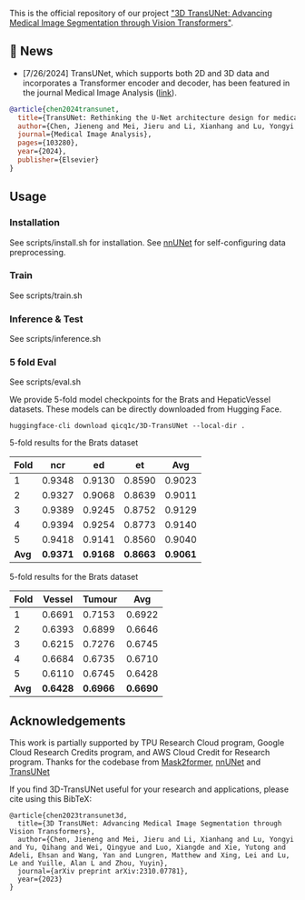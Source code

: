 

This is the official repository of our project ["3D TransUNet: Advancing Medical Image Segmentation through Vision Transformers"](https://arxiv.org/abs/2310.07781). 

## 📰 News

- [7/26/2024] TransUNet, which supports both 2D and 3D data and incorporates a Transformer encoder and decoder, has been featured in the journal Medical Image Analysis ([link](https://www.sciencedirect.com/science/article/pii/S1361841524002056)).
```bibtex
@article{chen2024transunet,
  title={TransUNet: Rethinking the U-Net architecture design for medical image segmentation through the lens of transformers},
  author={Chen, Jieneng and Mei, Jieru and Li, Xianhang and Lu, Yongyi and Yu, Qihang and Wei, Qingyue and Luo, Xiangde and Xie, Yutong and Adeli, Ehsan and Wang, Yan and others},
  journal={Medical Image Analysis},
  pages={103280},
  year={2024},
  publisher={Elsevier}
}
```
## Usage

### Installation

See scripts/install.sh for installation. See [nnUNet](https://github.com/MIC-DKFZ/nnUNet) for self-configuring data preprocessing.

### Train

See scripts/train.sh

### Inference & Test

See scripts/inference.sh

### 5 fold Eval

See scripts/eval.sh

We provide 5-fold model checkpoints for the Brats and HepaticVessel datasets. These models can be directly downloaded from Hugging Face.
```
huggingface-cli download qicq1c/3D-TransUNet --local-dir .
```

5-fold results for the Brats dataset

| Fold | ncr | ed | et | Avg |
|------|----------|----------|----------|----------|
| 1    | 0.9348   | 0.9130   | 0.8590   | 0.9023   |
| 2    | 0.9327   | 0.9068   | 0.8639   | 0.9011   |
| 3    | 0.9389   | 0.9245   | 0.8752   | 0.9129   |
| 4    | 0.9394   | 0.9254   | 0.8773   | 0.9140   |
| 5    | 0.9418   | 0.9141   | 0.8560   | 0.9040   |
| **Avg** | **0.9371** | **0.9168** | **0.8663** | **0.9061** |

5-fold results for the Brats dataset

| Fold | Vessel | Tumour | Avg |
|------|----------|----------|----------|
| 1    | 0.6691   | 0.7153   | 0.6922   |
| 2    | 0.6393   | 0.6899   | 0.6646   |
| 3    | 0.6215   | 0.7276   | 0.6745   |
| 4    | 0.6684   | 0.6735   | 0.6710   |
| 5    | 0.6110   | 0.6745   | 0.6428   |
| **Avg** | **0.6428** | **0.6966** | **0.6690** |


## Acknowledgements

This work is partially supported by TPU Research Cloud program, Google Cloud Research Credits program, and AWS Cloud Credit for Research program. Thanks for the codebase from [Mask2former](https://github.com/facebookresearch/Mask2Former), [nnUNet](https://github.com/MIC-DKFZ/nnUNet) and [TransUNet](https://github.com/Beckschen/TransUNet)


If you find 3D-TransUNet useful for your research and applications, please cite using this BibTeX:

```
@article{chen2023transunet3d,
  title={3D TransUNet: Advancing Medical Image Segmentation through Vision Transformers},
  author={Chen, Jieneng and Mei, Jieru and Li, Xianhang and Lu, Yongyi and Yu, Qihang and Wei, Qingyue and Luo, Xiangde and Xie, Yutong and Adeli, Ehsan and Wang, Yan and Lungren, Matthew and Xing, Lei and Lu, Le and Yuille, Alan L and Zhou, Yuyin},
  journal={arXiv preprint arXiv:2310.07781},
  year={2023}
}
```
